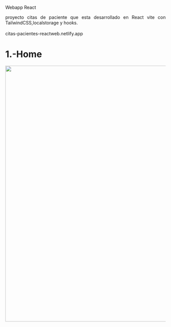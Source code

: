 Webapp React

<p align="justify">proyecto citas de paciente que esta desarrollado en React vite con TailwindCSS,localstorage y hooks.</br></br>
citas-pacientes-reactweb.netlify.app
</p>

# 1.-Home
<img src="https://github.com/elagosq/citas_react_vite/blob/main/home.png" width="800" height="800" />

